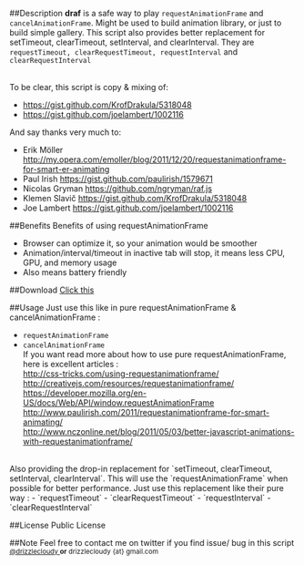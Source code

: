 ##Description
<b>draf</b> is a safe way to play `requestAnimationFrame` and `cancelAnimationFrame`. Might be used to build animation library, or just to build simple gallery. This script also provides better replacement for setTimeout, clearTimeout, setInterval, and clearInterval. They are `requestTimeout, clearRequestTimeout, requestInterval` and `clearRequestInterval`


<br>To be clear, this script is copy & mixing of:
- https://gist.github.com/KrofDrakula/5318048
- https://gist.github.com/joelambert/1002116


And say thanks very much to:
- Erik Möller http://my.opera.com/emoller/blog/2011/12/20/requestanimationframe-for-smart-er-animating
- Paul Irish https://gist.github.com/paulirish/1579671
- Nicolas Gryman https://github.com/ngryman/raf.js
- Klemen Slavič https://gist.github.com/KrofDrakula/5318048
- Joe Lambert https://gist.github.com/joelambert/1002116


##Benefits
Benefits of using requestAnimationFrame
- Browser can optimize it, so your animation would be smoother
- Animation/interval/timeout in inactive tab will stop, it means less CPU, GPU, and memory usage
- Also means battery friendly


##Download
<a href="https://raw.github.com/drizzlecloudy/araf/master/draf.js" target="_blank">Click this</a>


##Usage
Just use this like in pure requestAnimationFrame & cancelAnimationFrame :
- `requestAnimationFrame`
- `cancelAnimationFrame`
<br>If you want read more about how to use pure requestAnimationFrame, here is excellent articles :
<br>http://css-tricks.com/using-requestanimationframe/
<br>http://creativejs.com/resources/requestanimationframe/
<br>https://developer.mozilla.org/en-US/docs/Web/API/window.requestAnimationFrame
<br>http://www.paulirish.com/2011/requestanimationframe-for-smart-animating/
<br>http://www.nczonline.net/blog/2011/05/03/better-javascript-animations-with-requestanimationframe/


<br>
Also providing the drop-in replacement for `setTimeout, clearTimeout, setInterval, clearInterval`. This will use the `requestAnimationFrame` when possible for better performance. Just use this replacement like their pure way :
- `requestTimeout`
- `clearRequestTimeout`
- `requestInterval`
- `clearRequestInterval`


##License
Public License


##Note
Feel free to contact me on twitter if you find issue/ bug in this script<br>
<sup><a href="https://twitter.com/drizzlecloudy">@drizzlecloudy </a><b>or</b> drizzlecloudy {at} gmail.com</sup>

